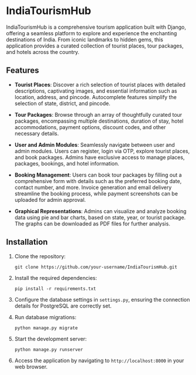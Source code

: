 # IndiaTourismHub

IndiaTourismHub is a comprehensive tourism application built with Django, offering a seamless platform to explore and experience the enchanting destinations of India. From iconic landmarks to hidden gems, this application provides a curated collection of tourist places, tour packages, and hotels across the country.

## Features

- **Tourist Places**: Discover a rich selection of tourist places with detailed descriptions, captivating images, and essential information such as location, address, and pincode. Autocomplete features simplify the selection of state, district, and pincode.

- **Tour Packages**: Browse through an array of thoughtfully curated tour packages, encompassing multiple destinations, duration of stay, hotel accommodations, payment options, discount codes, and other necessary details.

- **User and Admin Modules**: Seamlessly navigate between user and admin modules. Users can register, login via OTP, explore tourist places, and book packages. Admins have exclusive access to manage places, packages, bookings, and hotel information.

- **Booking Management**: Users can book tour packages by filling out a comprehensive form with details such as the preferred booking date, contact number, and more. Invoice generation and email delivery streamline the booking process, while payment screenshots can be uploaded for admin approval.

- **Graphical Representations**: Admins can visualize and analyze booking data using pie and bar charts, based on state, year, or tourist package. The graphs can be downloaded as PDF files for further analysis.

## Installation

1. Clone the repository:

   ```
   git clone https://github.com/your-username/IndiaTourismHub.git
   ```

2. Install the required dependencies:

   ```
   pip install -r requirements.txt
   ```

3. Configure the database settings in `settings.py`, ensuring the connection details for PostgreSQL are correctly set.

4. Run database migrations:

   ```
   python manage.py migrate
   ```

5. Start the development server:

   ```
   python manage.py runserver
   ```

6. Access the application by navigating to `http://localhost:8000` in your web browser.


